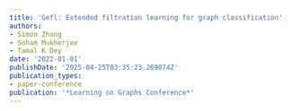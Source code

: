 ```yaml
---
title: 'Gefl: Extended filtration learning for graph classification'
authors:
- Simon Zhang
- Soham Mukherjee
- Tamal K Dey
date: '2022-01-01'
publishDate: '2025-04-25T03:35:23.269074Z'
publication_types:
- paper-conference
publication: '*Learning on Graphs Conference*'
---
```


